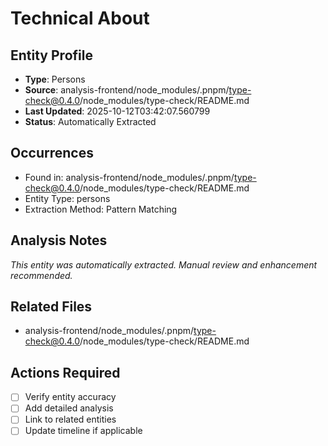 # Technical About

## Entity Profile
- **Type**: Persons
- **Source**: analysis-frontend/node_modules/.pnpm/type-check@0.4.0/node_modules/type-check/README.md
- **Last Updated**: 2025-10-12T03:42:07.560799
- **Status**: Automatically Extracted

## Occurrences
- Found in: analysis-frontend/node_modules/.pnpm/type-check@0.4.0/node_modules/type-check/README.md
- Entity Type: persons
- Extraction Method: Pattern Matching

## Analysis Notes
*This entity was automatically extracted. Manual review and enhancement recommended.*

## Related Files
- analysis-frontend/node_modules/.pnpm/type-check@0.4.0/node_modules/type-check/README.md

## Actions Required
- [ ] Verify entity accuracy
- [ ] Add detailed analysis
- [ ] Link to related entities
- [ ] Update timeline if applicable
